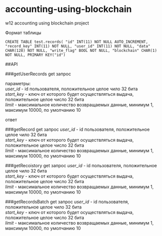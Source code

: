 # accounting-using-blockchain
w12 accounting using blockchain project

Формат таблицы

`
CREATE TABLE test.records(
	"id" INT(11) NOT NULL AUTO_INCREMENT,
	"record_key" INT(11) NOT NULL,
	"user_id" INT(11) NOT NULL,
	"data" CHAR(128) NOT NULL,
	"write_flag" BOOL NOT NULL,
	"blockchain" CHAR(1) NOT NULL,
	PRIMARY KEY("id")
`


##API

###getUserRecords
get запрос

параметры:  
*user_id* - id пользователя, положительное целое чило 32 бита  
*start_key* - ключ от которого будет осуществляться выдача, положительное целое число 32 бита  
*limit* - максимальное количество возвращаемых данные, минимум 1, максимум 10000, по умолчанию 10

ответ


###getRecord
get запрос
*user_id* - id пользователя, положительное целое чило 32 бита  
*start_key* - ключ от которого будет осуществляться выдача, положительное целое число 32 бита  
*limit* - максимальное количество возвращаемых данные, минимум 1, максимум 10000, по умолчанию 10


###getRecoistory
get запрос
*user_id* - id пользователя, положительное целое чило 32 бита  
*start_key* - ключ от которого будет осуществляться выдача, положительное целое число 32 бита  
*limit* - максимальное количество возвращаемых данные, минимум 1, максимум 10000, по умолчанию 10


###getRecordsBatch
get запрос
*user_id* - id пользователя, положительное целое чило 32 бита  
*start_key* - ключ от которого будет осуществляться выдача, положительное целое число 32 бита  
*limit* - максимальное количество возвращаемых данные, минимум 1, максимум 10000, по умолчанию 10




